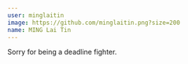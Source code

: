 ```yaml
---
user: minglaitin
image: https://github.com/minglaitin.png?size=200
name: MING Lai Tin
---
```

Sorry for being a deadline fighter.
